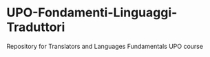 # UPO-Fondamenti-Linguaggi-Traduttori
 Repository for Translators and Languages Fundamentals UPO course
